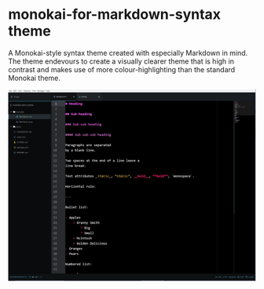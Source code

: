 # monokai-for-markdown-syntax theme

A Monokai-style syntax theme created with especially Markdown in mind. The theme endevours to create a visually clearer theme that is high in contrast and makes use of more colour-highlighting than the standard Monokai theme.

![A screenshot of your theme](Examples/Markdown.png)
